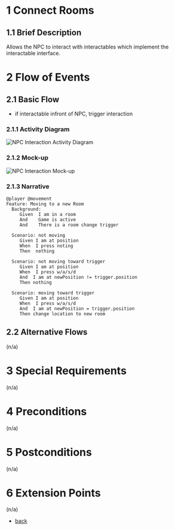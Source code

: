 # 1 Connect Rooms

## 1.1 Brief Description
Allows the NPC to interact with interactables which implement the interactable interface.

# 2 Flow of Events
## 2.1 Basic Flow
- if interactable infront of NPC, trigger interaction

### 2.1.1 Activity Diagram
![NPC Interaction Activity Diagram](https://albgei.github.io/gamedevs/UCs/UC4%20Activity%20Diagram.png)

### 2.1.2 Mock-up
![NPC Interaction Mock-up](https://albgei.github.io/gamedevs/UCs/UC4%20Mark-up.jpg)

### 2.1.3 Narrative
```gherkin
@player @movement
Feature: Moving to a new Room
  Background:
     Given  I am in a room
     And    Game is active
     And    There is a room change trigger

  Scenario: not moving
     Given I am at position
     When  I press noting
     Then  nothing

  Scenario: not moving toward trigger
     Given I am at position
     When  I press w/a/s/d
     And  I am at newPosition != trigger.position
     Then nothing

  Scenario: moving toward trigger
     Given I am at position
     When  I press w/a/s/d
     And  I am at newPosition = trigger.position
     Then change location to new room

```

## 2.2 Alternative Flows
(n/a)

# 3 Special Requirements
(n/a)

# 4 Preconditions
(n/a)

# 5 Postconditions
(n/a)
 
# 6 Extension Points
(n/a)

- [back](https://albgei.github.io/gamedevs/blog-2021-10-28)




<script src="https://utteranc.es/client.js"
        repo="albgei/gamedevs"
        issue-term="pathname"
        label="commentary_"
        theme="github-dark"
        crossorigin="anonymous"
        async>
